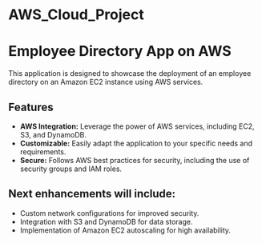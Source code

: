 # AWS_Cloud_Project

# Employee Directory App on AWS

This application is designed to showcase the deployment of an employee directory on an Amazon EC2 instance using AWS services.

## Features
- **AWS Integration:** Leverage the power of AWS services, including EC2, S3, and DynamoDB.
- **Customizable:** Easily adapt the application to your specific needs and requirements.
- **Secure:** Follows AWS best practices for security, including the use of security groups and IAM roles.

## Next enhancements will include:
- Custom network configurations for improved security.
- Integration with S3 and DynamoDB for data storage.
- Implementation of Amazon EC2 autoscaling for high availability.


